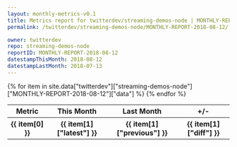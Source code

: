 ```yaml
---
layout: monthly-metrics-v0.1
title: Metrics report for twitterdev/streaming-demos-node | MONTHLY-REPORT-2018-08-12 | 2018-08-12
permalink: /twitterdev/streaming-demos-node/MONTHLY-REPORT-2018-08-12/

owner: twitterdev
repo: streaming-demos-node
reportID: MONTHLY-REPORT-2018-08-12
datestampThisMonth: 2018-08-12
datestampLastMonth: 2018-07-13
---
```


<table style="width: 100%">
    <tr>
        <th>Metric</th>
        <th>This Month</th>
        <th>Last Month</th>
        <th>+/-</th>
    </tr>
    {% for item in site.data["twitterdev"]["streaming-demos-node"]["MONTHLY-REPORT-2018-08-12"]["data"] %}
    <tr>
        <th>{{ item[0] }}</th>
        <th>{{ item[1]["latest"] }}</th>
        <th>{{ item[1]["previous"] }}</th>
        <th>{{ item[1]["diff"] }}</th>
    </tr>
    {% endfor %}
</table>
